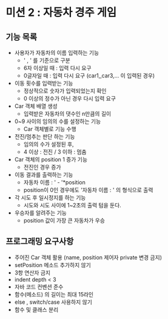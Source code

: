 # 미션 2 : 자동차 경주 게임



## 기능 목록

- 사용자가 자동차의 이름 입력하는 기능
  - ' , ' 를 기준으로 구분
  - 6자 이상일 때 : 입력 다시 요구
  - 0글자일 때 : 입력 다시 요구 (car1,,car3,...  이 입력된 경우)
- 이동 횟수를 입력받는 기능
  - 정상적으로 숫자가 입력되었는지 확인
  - 0 이상의 정수가 아닌 경우 다시 입력 요구
- Car 객체 배열 생성
  - 입력받은 자동차의 댓수인 n만큼의 길이
- 0~9 사이의 임의의 수를 설정하는 기능
  - Car 객체별로 기능 수행
- 전진/멈추는 판단 하는 기능
  - 임의의 수가 설정된 후,
  - 4 이상 : 전진 / 3 이하 : 멈춤
- Car 객체의 position 1 증가 기능
  - 전진인 경우 증가
- 이동 결과를 출력하는 기능
  - 자동차 이름 : ' - '*position
  - position이 0인 경우에도  '자동차 이름 : ' 의 형식으로 출력
- 각 시도 후 일시정지를 하는 기능
  - 시도와 시도 사이에 1~2초의 출력 텀을 둔다.
- 우승자를 알려주는 기능
  - position 값이 가장 큰 자동차가 우승



## 프로그래밍 요구사항

- 주어진 Car 객체 활용 (name, position 제어자 private 변경 금지)
- setPosition 메소드 추가하지 않기
- 3항 연산자 금지
- indent depth < 3
- 자바 코드 컨벤션 준수
- 함수(메소드) 의 길이는 최대 15라인
- else , switch/case 사용하지 않기
- 함수 및 클래스 분리

